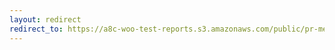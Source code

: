 ```yaml
---
layout: redirect
redirect_to: https://a8c-woo-test-reports.s3.amazonaws.com/public/pr-merge/44687/e2e/index.html
---
```

